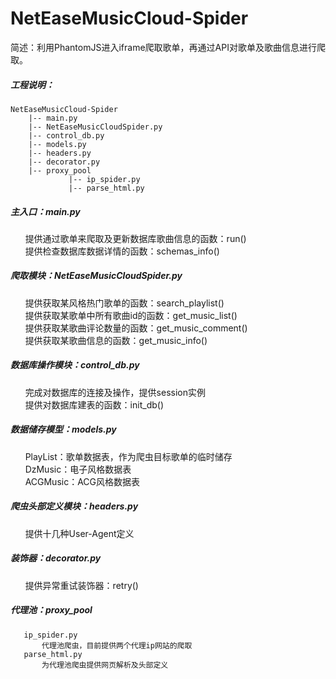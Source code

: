 # NetEaseMusicCloud-Spider
简述：利用PhantomJS进入iframe爬取歌单，再通过API对歌单及歌曲信息进行爬取。

##### 工程说明：
```
NetEaseMusicCloud-Spider
    |-- main.py
    |-- NetEaseMusicCloudSpider.py
    |-- control_db.py
    |-- models.py
    |-- headers.py
    |-- decorator.py
    |-- proxy_pool
             |-- ip_spider.py
             |-- parse_html.py
```
##### 主入口：main.py     
       提供通过歌单来爬取及更新数据库歌曲信息的函数：run()     
       提供检查数据库数据详情的函数：schemas_info()
       
##### 爬取模块：NetEaseMusicCloudSpider.py  
       提供获取某风格热门歌单的函数：search_playlist()  
       提供获取某歌单中所有歌曲id的函数：get_music_list()  
       提供获取某歌曲评论数量的函数：get_music_comment()  
       提供获取某歌曲信息的函数：get_music_info()
       
##### 数据库操作模块：control_db.py  
       完成对数据库的连接及操作，提供session实例  
       提供对数据库建表的函数：init_db()  
       
##### 数据储存模型：models.py  
       PlayList：歌单数据表，作为爬虫目标歌单的临时储存  
       DzMusic：电子风格数据表  
       ACGMusic：ACG风格数据表
       
##### 爬虫头部定义模块：headers.py  
       提供十几种User-Agent定义
       
##### 装饰器：decorator.py  
       提供异常重试装饰器：retry()
       
##### 代理池：proxy_pool
```
   ip_spider.py
       代理池爬虫，目前提供两个代理ip网站的爬取
   parse_html.py
       为代理池爬虫提供网页解析及头部定义
```            
